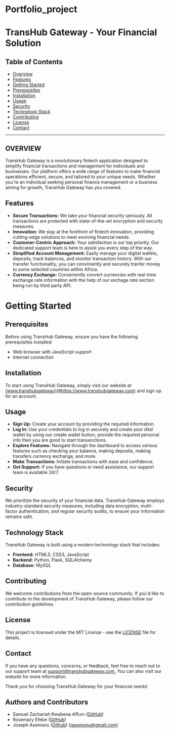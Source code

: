 # Portfolio_project
# TransHub Gateway - Your Financial Solution

## Table of Contents

- [Overview](#overview)
- [Features](#features)
- [Getting Started](#getting-started)
- [Prerequisites](#prerequisites)
- [Installation](#installation)
- [Usage](#usage)
- [Security](#security)
- [Technology Stack](#technology-stack)
- [Contributing](#contributing)
- [License](#license)
- [Contact](#contact)

---

## OVERVIEW

TransHub Gateway is a revolutionary fintech application designed to simplify financial transactions and management for individuals and businesses. Our platform offers a wide range of features to make financial operations efficient, secure, and tailored to your unique needs. Whether you're an individual seeking personal finance management or a business aiming for growth, TransHub Gateway has you covered.

## Features

* **Secure Transactions:** We take your financial security seriously. All transactions are protected with state-of-the-art encryption and security measures.
* **Innovation:** We stay at the forefront of fintech innovation, providing cutting-edge solutions to meet evolving financial needs. 
* **Customer-Centric Approach:** Your satisfaction is our top priority. Our dedicated support team is here to assist you every step of the way.
* **Simplified Account Management:** Easily manage your digital wallets, deposits, track balances, and monitor transaction history.
With our transfer functionality, you can conviniently and securely tranfer money to some selected countries within Africa.
* **Currency Exchange:** Conveniently convert currencies with real-time exchange rate information with the help of our exchage rate section being run by third party API.

# Getting Started

## Prerequisites

Before using TransHub Gateway, ensure you have the following prerequisites installed:
* Web browser with JavaScript support
* Internet connection

## Installation

To start using TransHub Gateway, simply visit our website at [www.transhubgateway](#https://www.transhubgateway.com) and sign up for an account.

## Usage

* **Sign Up:** Create your account by providing the required information.
* **Log In:** Use your credentials to log in securely and create your dital wallet by using our create wallet button, provide the required personal info then you are good to start transanctions.
* **Explore Features:** Navigate through the dashboard to access various features such as checking your balance, making deposits, making transfers currency exchange, and more.
* **Make Transactions:** Initiate transactions with ease and confidence.
* **Get Support:** If you have questions or need assistance, our support team is available 24/7.

## Security
We prioritize the security of your financial data. TransHub Gateway employs industry-standard security measures, including data encryption, multi-factor authentication, and regular security audits, to ensure your information remains safe.

## Technology Stack
TransHub Gateway is built using a modern technology stack that includes:
* **Frontend:** HTML5, CSS3, JavaScript
* **Backend:** Python, Flask, SQLAlchemy
* **Database:** MySQL

## Contributing

We welcome contributions from the open-source community. If you'd like to contribute to the development of TransHub Gateway, please follow our contribution guidelines.

## License

This project is licensed under the MIT License - see the [LICENSE](#LICENSE) file for details.

## Contact

If you have any questions, concerns, or feedback, feel free to reach out to our support team 
at [support@transhubgateway.com.](#support@transhubgateway.com.) You can also visit our website for more information.

Thank you for choosing TransHub Gateway for your financial needs!

## Authors and Contributors

- Samuel Zachariah Kwabena Affum ([GitHub](https://github.com/SamZec)) 
- Rosemary Efebe ([GitHub](https://github.com/RosemaryEfebe247))
- Joseph Asemonu ([Github](https://github.com/Jasemonu)) ([jasemonu@gmail.com](jasemonu@gmail.com))


